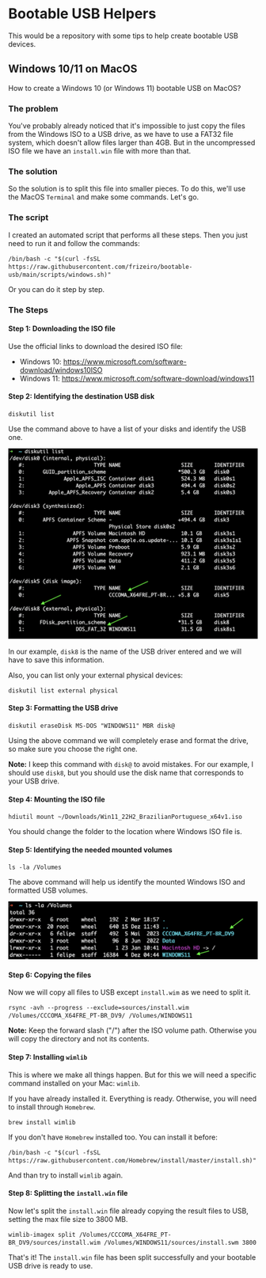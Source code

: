 # Bootable USB Helpers

This would be a repository with some tips to help create bootable USB devices.

## Windows 10/11 on MacOS

How to create a Windows 10 (or Windows 11) bootable USB on MacOS?

### The problem

You've probably already noticed that it's impossible to just copy the files from the Windows ISO to a USB drive, as we have to use a FAT32 file system, which doesn't allow files larger than 4GB. But in the uncompressed ISO file we have an `install.win` file with more than that.

### The solution

So the solution is to split this file into smaller pieces. To do this, we'll use the MacOS `Terminal` and make some commands. Let's go.

### The script

I created an automated script that performs all these steps. Then you just need to run it and follow the commands:

```shell
/bin/bash -c "$(curl -fsSL https://raw.githubusercontent.com/frizeiro/bootable-usb/main/scripts/windows.sh)"
```

Or you can do it step by step.

### The Steps

#### Step 1: Downloading the ISO file

Use the official links to download the desired ISO file:

- Windows 10: https://www.microsoft.com/software-download/windows10ISO
- Windows 11: https://www.microsoft.com/software-download/windows11

#### Step 2: Identifying the destination USB disk
```shell
diskutil list
```

Use the command above to have a list of your disks and identify the USB one.

<img src="README_FILES/shell-windows-01.png" width=600 />

In our example, `disk8` is the name of the USB driver entered and we will have to save this information.

Also, you can list only your external physical devices:
```shell
diskutil list external physical
```

#### Step 3: Formatting the USB drive

```shell
diskutil eraseDisk MS-DOS "WINDOWS11" MBR disk@
```

Using the above command we will completely erase and format the drive, so make sure you choose the right one.

<strong>Note:</strong> I keep this command with `disk@` to avoid mistakes. For our example, I should use `disk8`, but you should use the disk name that corresponds to your USB drive.

#### Step 4: Mounting the ISO file

```shell
hdiutil mount ~/Downloads/Win11_22H2_BrazilianPortuguese_x64v1.iso
```

You should change the folder to the location where Windows ISO file is.

#### Step 5: Identifying the needed mounted volumes

```shell
ls -la /Volumes
```

The above command will help us identify the mounted Windows ISO and formatted USB volumes.

<img src="README_FILES/shell-windows-02.png" width=600 />

#### Step 6: Copying the files

Now we will copy all files to USB except `install.wim` as we need to split it.

```shell
rsync -avh --progress --exclude=sources/install.wim /Volumes/CCCOMA_X64FRE_PT-BR_DV9/ /Volumes/WINDOWS11
```

<strong>Note:</strong> Keep the forward slash ("/") after the ISO volume path. Otherwise you will copy the directory and not its contents.

#### Step 7: Installing `wimlib`

This is where we make all things happen. But for this we will need a specific command installed on your Mac: `wimlib`.

If you have already installed it. Everything is ready. Otherwise, you will need to install through `Homebrew`.

```shell
brew install wimlib
```

If you don't have `Homebrew` installed too. You can install it before:

```shell
/bin/bash -c "$(curl -fsSL https://raw.githubusercontent.com/Homebrew/install/master/install.sh)"
```

And than try to install `wimlib` again.

#### Step 8: Splitting the `install.win` file

Now let's split the `install.win` file already copying the result files to USB, setting the max file size to 3800 MB.

```shell
wimlib-imagex split /Volumes/CCCOMA_X64FRE_PT-BR_DV9/sources/install.wim /Volumes/WINDOWS11/sources/install.swm 3800
```

That's it! The `install.win` file has been split successfully and your bootable USB drive is ready to use.